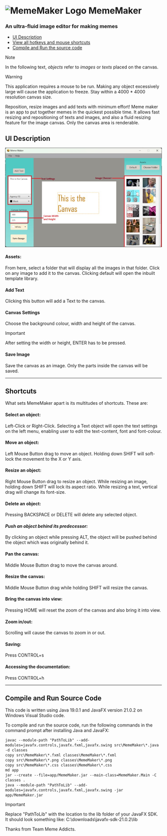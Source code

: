 ![MemeMaker Logo](/src/MemeMaker/icon.png "MemeMaker Logo")
MemeMaker
=========

### An ultra-fluid image editor for making memes

- [UI Description](#UI-Description)
- [View all hotkeys and mouse shortcuts](#shortcuts)
- [Compile and Run the source code](#compile-and-run-source-code)

> [!NOTE]
> In the following text, _objects_ refer to _images_ or _texts_ placed on the canvas.  

> [!WARNING]
> This application requires a mouse to be run.
> Making any object excessively large will cause the application to freeze. Stay within a 4000 \* 4000 resolution canvas size.

Reposition, resize images and add texts with minimum effort! Meme maker is an app to put together memes in the quickest possible time. It allows fast resizing and repositioning of texts and images, and also a fluid resizing feature for the image canvas. Only the canvas area is renderable.
  
## UI Description

![The App UI](UI.jpg "User Interface")

#### Assets:

From here, select a folder that will display all the images in that folder. Click on any image to add it to the canvas. Clicking default will open the inbuilt template library.

#### Add Text

Clicking this button will add a Text to the canvas.

#### Canvas Settings

Choose the background colour, width and height of the canvas. 
> [!IMPORTANT]
> After setting the width or height, ENTER has to be pressed.

#### Save Image

Save the canvas as an image. Only the parts inside the canvas will be saved.

* * *

## Shortcuts

What sets MemeMaker apart is its multitudes of shortcuts. These are:

#### Select an object:

Left-Click or Right-Click. Selecting a Text object will open the text settings on the left menu, enabling user to edit the text-content, font and font-colour.

#### Move an object:

Left Mouse Button drag to move an object. Holding down SHIFT will soft-lock the movement to the X or Y axis.

#### Resize an object:

Right Mouse Button drag to resize an object. While resizing an image, holding down SHIFT will lock its aspect ratio. While resizing a text, vertical drag will change its font-size.

#### Delete an object:

Pressing BACKSPACE or DELETE will delete any selected object.

#### _Push an object behind its predecessor:_

By clicking an object while pressing ALT, the object will be pushed behind the object which was originally behind it.

#### Pan the canvas:

Middle Mouse Button drag to move the canvas around.

#### Resize the canvas:

Middle Mouse Button drag while holding SHIFT will resize the canvas.

#### Bring the canvas into view:

Pressing HOME will reset the zoom of the canvas and also bring it into view.

#### Zoom in/out:

Scrolling will cause the canvas to zoom in or out.

#### Saving:

Press CONTROL+s

#### Accessing the documentation:

Press CONTROL+h  

* * *

## Compile and Run Source Code

This code is written using Java 19.0.1 and JavaFX version 21.0.2 on Windows Visual Studio code.

To compile and run the source code, run the following commands in the command prompt after installing Java and JavaFX:
```
javac --module-path "PathToLib" --add-modules=javafx.controls,javafx.fxml,javafx.swing src\MemeMaker\*.java -d classes
copy src\MemeMaker\*.fxml classes\MemeMaker\*.fxml
copy src\MemeMaker\*.png classes\MemeMaker\*.png
copy src\MemeMaker\*.css classes\MemeMaker\*.css
md app
jar --create --file=app/MemeMaker.jar --main-class=MemeMaker.Main -C classes .
java --module-path "PathToLib" --add-modules=javafx.controls,javafx.fxml,javafx.swing -jar app/MemeMaker.jar
```
> [!IMPORTANT]
> Replace "PathToLib" with the location to the lib folder of your JavaFX SDK. It should look something like: C:\downloads\javafx-sdk-21.0.2\lib
  
Thanks from Team Meme Addicts.
